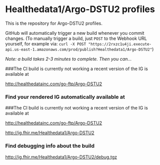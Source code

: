 # Healthedata1/Argo-DSTU2 profiles
This is the repository for Argo-DSTU2 profiles.


GitHub will automatically trigger a new build whenever you commit changes.
(To manually trigger a build, just `POST` to the Webhook URL yourself, for example via:
`curl -X POST "https://2rxzc1u4ji.execute-api.us-east-1.amazonaws.com/prod/publish?Healthedata1/Argo-DSTU2"`)

*Note: a build takes 2-3 minutes to complete. Then you can...*


###The CI build is currently not working a recent version of the IG is available at

http://healthedatainc.com/go-ftp/Argo-DSTU2


### Find your rendered IG automatically available at


###The CI build is currently not working a recent version of the IG is available at

http://healthedatainc.com/go-ftp/Argo-DSTU2


http://ig.fhir.me/Healthedata1/Argo-DSTU2

### Find debugging info about the build

http://ig.fhir.me/Healthedata1/Argo-DSTU2/debug.tgz
